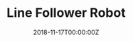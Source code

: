 ---
title: Line Follower Robot
summary: A microcontroller-based autonomous robot that follows a path using infrared sensors and motor driver.
tags:
  - Embedded
date: '2018-11-17T00:00:00Z'

# Optional external URL for project (replaces project detail page).
external_link: 'https://github.com/tusharmalankiya/Line-Follower-Robot'

image:
  caption: ''
  focal_point: Smart
---